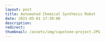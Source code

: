 ```yaml
---
layout: post
title: Automated Chemical Synthesis Robot
date: 2021-05-01 17:39:00
description: 
redirect: 
thumbnail: /assets/img/capstone-project.JPG
---
```

